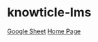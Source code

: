 # knowticle-lms

<a href="https://docs.google.com/spreadsheets/d/1QyK5RgdNtCLYd674P59rellwqrY9Bas1Oq_swlDwWrE/edit?usp=sharing"> Google Sheet</a>
<a href="https://subham22choudhary.github.io/knowticle-lms/homepage.html">Home Page</a>
